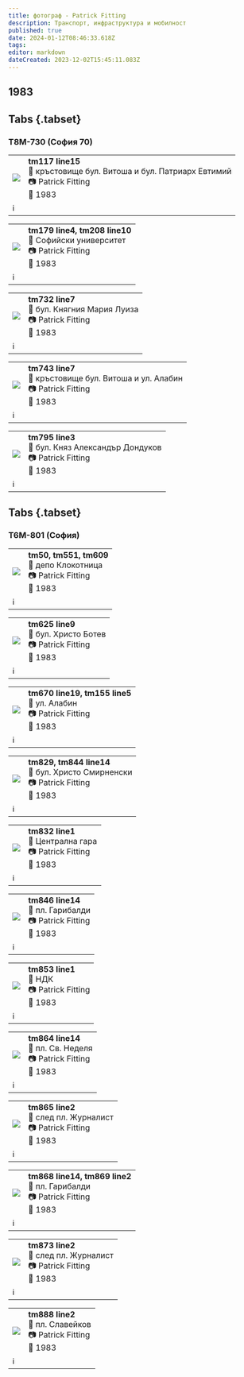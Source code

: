 ```yaml
---
title: фотограф - Patrick Fitting
description: Транспорт, инфраструктура и мобилност
published: true
date: 2024-01-12T08:46:33.618Z
tags: 
editor: markdown
dateCreated: 2023-12-02T15:45:11.083Z
---
```


## 1983
## Tabs {.tabset}
### Т8М-730 (София 70)

<!--следващ пост--> 
<div class="table-responsive"><table style="width:100%"><tr>
<td><img src="https://drive.google.com/uc?export=view&id=1HFKMF4En6csfzmtWFVaZGgMJ2MMuCeGD"></td>
<td><b>tm117 line15</b><br>📌 кръстовище бул. Витоша и бул. Патриарх Евтимий <br> 📷 Patrick Fitting <br> 📅 1983</td></tr>
  <td colspan=2 >ℹ️ </td></table></div>
  
  
<!--следващ пост--> 
<div class="table-responsive"><table style="width:100%"><tr>
<td><img src="https://drive.google.com/uc?export=view&id=1ssb9r_dDvxMoHkE7MyTmAih-qM1nexfI"></td>
<td><b>tm179 line4, tm208 line10</b><br>📌 Софийски университет <br> 📷 Patrick Fitting <br> 📅 1983</td></tr>
  <td colspan=2 >ℹ️ </td></table></div>

<!--следващ пост--> 
<div class="table-responsive"><table style="width:100%"><tr>
<td><img src="https://drive.google.com/uc?export=view&id=1K-8IoihstVdu2x5DVZcDlxyBza11KQ5K"></td>
<td><b>tm732 line7</b><br>📌 бул. Княгния Мария Луиза <br> 📷 Patrick Fitting <br> 📅 1983</td></tr>
  <td colspan=2 >ℹ️ </td></table></div>
  
  
<!--следващ пост--> 
<div class="table-responsive"><table style="width:100%"><tr>
<td><img src="https://drive.google.com/uc?export=view&id=1DwWlVXJYtnKcYheK6GTO0p5qmQcTpuXO"></td>
<td><b>tm743 line7</b><br>📌 кръстовище бул. Витоша и ул. Алабин <br> 📷 Patrick Fitting <br> 📅 1983</td></tr>
  <td colspan=2 >ℹ️ </td></table></div>
  
<!--следващ пост--> 
<div class="table-responsive"><table style="width:100%"><tr>
<td><img src="https://drive.google.com/uc?export=view&id=1yIMfrIu-RNOAcTDkm9Wdt2SANALXbKnQ"></td>
<td><b>tm795 line3</b><br>📌 бул. Княз Александър Дондуков<br> 📷 Patrick Fitting <br> 📅 1983</td></tr>
  <td colspan=2 >ℹ️ </td></table></div>
  
  

## Tabs {.tabset}
### Т6М-801 (София)

<!--следващ пост--> 
<div class="table-responsive"><table style="width:100%"><tr>
<td><img src="https://drive.google.com/uc?export=view&id=1IO_Ff2eE5XXaLDGyqhUUc_sx5iSMx68Y"></td>
<td><b>tm50, tm551, tm609</b><br>📌 депо Клокотница <br> 📷 Patrick Fitting <br> 📅 1983</td></tr>
  <td colspan=2 >ℹ️ </td></table></div>
  
<!--следващ пост--> 
<div class="table-responsive"><table style="width:100%"><tr>
<td><img src="https://drive.google.com/uc?export=view&id=1p_Y-PcIdbuXQK1c3GsDsK4uBsKsg9lFj"></td>
<td><b>tm625 line9</b><br>📌 бул. Христо Ботев <br> 📷 Patrick Fitting <br> 📅 1983</td></tr>
  <td colspan=2 >ℹ️ </td></table></div>


<!--следващ пост--> 
<div class="table-responsive"><table style="width:100%"><tr>
<td><img src="https://drive.google.com/uc?export=view&id=1KVrw-slNbTDMeKqP3xC-XaXG0VgOYNYY"></td>
<td><b>tm670 line19, tm155 line5</b><br>📌 ул. Алабин<br> 📷 Patrick Fitting <br> 📅 1983</td></tr>
  <td colspan=2 >ℹ️ </td></table></div>
  

<!--следващ пост--> 
<div class="table-responsive"><table style="width:100%"><tr>
<td><img src="https://drive.google.com/uc?export=view&id=1EUNucblnspE7DAQrGQYcIBGYjikh7v2z"></td>
<td><b>tm829, tm844 line14</b><br>📌 бул. Христо Смирненски <br> 📷 Patrick Fitting <br> 📅 1983</td></tr>
  <td colspan=2 >ℹ️ </td></table></div>
  
<!--следващ пост--> 
<div class="table-responsive"><table style="width:100%"><tr>
<td><img src="https://drive.google.com/uc?export=view&id=1pAJLKoJ1EPGj2CRZ-5jfAVP5ExBm2sSV"></td>
<td><b>tm832 line1</b><br>📌 Централна гара <br> 📷 Patrick Fitting <br> 📅 1983</td></tr>
  <td colspan=2 >ℹ️ </td></table></div>
  

<!--следващ пост--> 
<div class="table-responsive"><table style="width:100%"><tr>
<td><img src="https://drive.google.com/uc?export=view&id=1bBkAc0T8Bbn1NdK1MsPY9VSW5QpHIXzz"></td>
<td><b>tm846 line14</b><br>📌 пл. Гарибалди <br> 📷 Patrick Fitting <br> 📅 1983</td></tr>
  <td colspan=2 >ℹ️ </td></table></div>
  
<!--следващ пост--> 
<div class="table-responsive"><table style="width:100%"><tr>
<td><img src="https://drive.google.com/uc?export=view&id=1uuFwy-oTY80Jb3WgC4LeTlsU_RqmAh4l"></td>
<td><b>tm853 line1</b><br>📌 НДК <br> 📷 Patrick Fitting <br> 📅 1983</td></tr>
  <td colspan=2 >ℹ️ </td></table></div>
  
  

<!--следващ пост--> 
<div class="table-responsive"><table style="width:100%"><tr>
<td><img src="https://drive.google.com/uc?export=view&id=1YHVCabHO0_8yz68el5SNeyLZImP4BNts"></td>
<td><b>tm864 line14</b><br>📌 пл. Св. Неделя <br> 📷 Patrick Fitting <br> 📅 1983</td></tr>
  <td colspan=2 >ℹ️ </td></table></div>
  
<!--следващ пост--> 
<div class="table-responsive"><table style="width:100%"><tr>
<td><img src="https://drive.google.com/uc?export=view&id=1RiwF0v6McJb2L9BtDZXKwh_hImy5azkR"></td>
<td><b>tm865 line2</b><br>📌 след пл. Журналист<br> 📷 Patrick Fitting <br> 📅 1983</td></tr>
  <td colspan=2 >ℹ️ </td></table></div>
  
<!--следващ пост--> 
<div class="table-responsive"><table style="width:100%"><tr>
<td><img src="https://drive.google.com/uc?export=view&id=1i9RE1rDlNWyyjS_zIddPEQbSpfDO0jg-"></td>
<td><b>tm868 line14, tm869 line2</b><br>📌 пл. Гарибалди <br> 📷 Patrick Fitting <br> 📅 1983</td></tr>
  <td colspan=2 >ℹ️ </td></table></div> 
  
<!--следващ пост--> 
<div class="table-responsive"><table style="width:100%"><tr>
<td><img src="https://drive.google.com/uc?export=view&id=1eJXgy3aUET67oJKj8q5BQje6TeJAOL2X"></td>
<td><b>tm873 line2</b><br>📌 след пл. Журналист <br> 📷 Patrick Fitting <br> 📅 1983</td></tr>
  <td colspan=2 >ℹ️ </td></table></div> 
  

<!--следващ пост--> 
<div class="table-responsive"><table style="width:100%"><tr>
<td><img src="https://drive.google.com/uc?export=view&id=1qOxNvVZLBwJTKpkWFC2oDg1MTbAqsAS_"></td>
<td><b>tm888 line2</b><br>📌 пл. Славейков<br> 📷 Patrick Fitting <br> 📅 1983</td></tr>
  <td colspan=2 >ℹ️ </td></table></div> 
  
